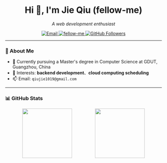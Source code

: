 <h1 align="center">Hi 👋, I'm Jie Qiu (fellow-me)</h1>
<p align="center">
  <em>A web development enthusiast</em>
</p>

<p align="center">
  <a href="mailto:qiujie1019@gmail.com">
    <img src="https://img.shields.io/badge/Email-Contact-blue" alt="Email" />
  </a>
  <a href="https://github.com/fellow-me">
    <img src="https://komarev.com/ghpvc/?username=fellow-me&label=Profile+Views" alt="fellow-me" />
  </a>
    <a href="https://github.com/fellow-me?tab=followers">
    <img src="https://img.shields.io/github/followers/fellow-me?label=GitHub%20Followers&style=flat-square" alt="GitHub Followers" />
  </a>
</p>

---

### 🚀 About Me

- 🔭 Currently pursuing a Master's degree in Computer Science at GDUT, Guangzhou, China
- 🧠 Interests: **backend development**、**cloud computing scheduling**
- 📫 Email: `qiujie1019@gmail.com`

---

### 📊 GitHub Stats

<div align="center">
  <img height="160" src="https://github-readme-stats.vercel.app/api?username=fellow-me&show_icons=true&theme=ambient_gradient" />
  &nbsp;&nbsp;&nbsp;&nbsp;&nbsp; &nbsp;&nbsp;&nbsp;&nbsp;&nbsp; &nbsp;&nbsp;&nbsp;&nbsp;&nbsp;
  <img height="160" src="https://github-readme-stats.vercel.app/api/top-langs/?username=fellow-me&layout=compact" />
</div>

